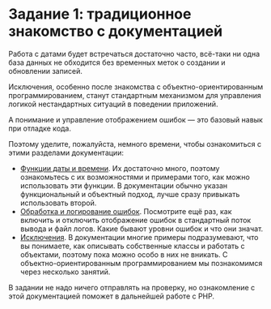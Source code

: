 # Задание 1: традиционное знакомство с документацией

Работа с датами будет встречаться достаточно часто, всё-таки ни одна база данных не обходится без
временных меток о создании и обновлении записей. 

Исключения, особенно после знакомства с объектно-ориентированным программированием, станут стандартным механизмом для управления логикой 
нестандартных ситуаций в поведении приложений. 

А понимание и управление отображением ошибок — это базовый навык при отладке кода. 

Поэтому уделите, пожалуйста, немного времени, чтобы ознакомиться с этими разделами документации: 

* [Функции даты и времени](https://www.php.net/manual/ru/ref.datetime.php). 
Их достаточно много, поэтому ознакомьтесь с их возможностями и примерами того, как можно использовать эти функции. 
В документации обычно указан функциональный и объектный подход, лучше сразу привыкать использовать 
второй. 
* [Обработка и логирование ошибок](https://www.php.net/manual/ru/book.errorfunc.php).
Посмотрите ещё раз, как включить и отключить отображение ошибок в стандартный поток вывода и 
файл логов. Какие бывают уровни ошибок и что они значат. 
* [Исключения](https://www.php.net/manual/ru/language.exceptions.php ).
В документации многие примеры подразумевают, что вы понимаете, как описывать собственные классы и работать
с объектами, поэтому пока можно особо в них не вникать. 
С объектно-ориентированным программированием мы познакомимся через несколько занятий.  

В задании не надо ничего отправлять на проверку, но ознакомление с этой документацией поможет в дальнейшей работе с PHP.
